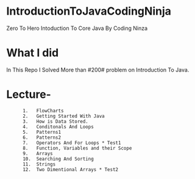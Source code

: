 # IntroductionToJavaCodingNinja
Zero To Hero Intoduction To Core Java By Coding Ninza

# What I did

In This Repo I Solved More than #200# problem on Introduction To Java.

# Lecture-
          1.   FlowCharts
          2.   Getting Started With Java
          3.   How is Data Stored.
          4.   Conditonals And Loops
          5.   Patterns1 
          6.   Patterns2
          7.   Operators And For Loops * Test1
          8.   Function, Variables and their Scope
          9.   Arrays
          10.  Searching And Sorting
          11.  Strings
          12.  Two Dimentional Arrays * Test2
          

